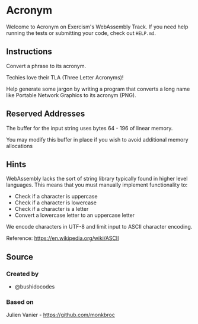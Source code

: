 # Acronym

Welcome to Acronym on Exercism's WebAssembly Track.
If you need help running the tests or submitting your code, check out `HELP.md`.

## Instructions

Convert a phrase to its acronym.

Techies love their TLA (Three Letter Acronyms)!

Help generate some jargon by writing a program that converts a long name
like Portable Network Graphics to its acronym (PNG).

## Reserved Addresses

The buffer for the input string uses bytes 64 - 196 of linear memory.

You may modify this buffer in place if you wish to avoid additional memory allocations

## Hints

WebAssembly lacks the sort of string library typically found in higher level languages. This means that you must manually implement functionality to:

- Check if a character is uppercase
- Check if a character is lowercase
- Check if a character is a letter
- Convert a lowercase letter to an uppercase letter

We encode characters in UTF-8 and limit input to ASCII character encoding.

Reference: https://en.wikipedia.org/wiki/ASCII

## Source

### Created by

- @bushidocodes

### Based on

Julien Vanier - https://github.com/monkbroc